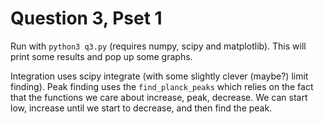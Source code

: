 # Question 3, Pset 1

Run with `python3 q3.py` (requires numpy, scipy and matplotlib). This will print some results and pop up some graphs.

Integration uses scipy integrate (with some slightly clever (maybe?) limit finding). Peak finding uses the `find_planck_peaks` which relies on the fact that the functions we care about increase, peak, decrease. We can start low, increase until we start to decrease, and then find the peak.

